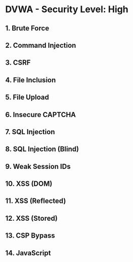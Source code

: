 # DVWA - Security Level: High  

## 1. Brute Force

## 2. Command Injection
    
## 3. CSRF
    
## 4. File Inclusion
    
## 5. File Upload

## 6. Insecure CAPTCHA
    
## 7. SQL Injection

## 8. SQL Injection (Blind)

## 9. Weak Session IDs

## 10. XSS (DOM)

## 11. XSS (Reflected)

## 12. XSS (Stored)

## 13. CSP Bypass

## 14. JavaScript

